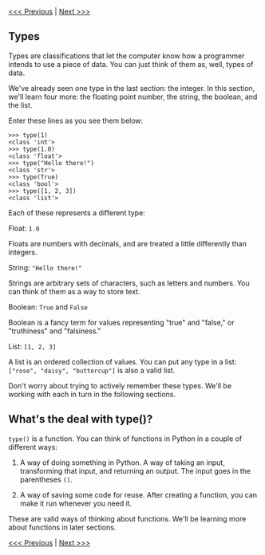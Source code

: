 [<<< Previous](repl.md) | [Next >>>](variables.md)

## Types

Types are classifications that let the computer know how a programmer intends to use a piece of data. You can just think of them as, well, types of data.

We've already seen one type in the last section: the integer. In this section, we'll learn four more: the floating point number, the string, the boolean, and the list.

Enter these lines as you see them below:

```
>>> type(1)
<class 'int'>
>>> type(1.0)
<class 'float'>
>>> type("Hello there!")
<class 'str'>
>>> type(True)
<class 'bool'>
>>> type([1, 2, 3])
<class 'list'>
```

Each of these represents a different type:

Float: `1.0`

Floats are numbers with decimals, and are treated a little differently than integers.

String: `"Hello there!"`

Strings are arbitrary sets of characters, such as letters and numbers. You can think of them as a way to store text.

Boolean: `True` and `False`

Boolean is a fancy term for values representing "true" and "false," or "truthiness" and "falsiness."

List: `[1, 2, 3]`

A list is an ordered collection of values. You can put any type in a list: `["rose", "daisy", "buttercup"]` is also a valid list.

Don't worry about trying to actively remember these types. We'll be working with each in turn in the following sections.

## What's the deal with type()?

`type()` is a function. You can think of functions in Python in a couple of different ways:

1. A way of doing something in Python. A way of taking an input, transforming that input, and returning an output. The input goes in the parentheses `()`.

2. A way of saving some code for reuse. After creating a function, you can make it run whenever you need it.

These are valid ways of thinking about functions. We'll be learning more about functions in later sections.

[<<< Previous](repl.md) | [Next >>>](variables.md)
